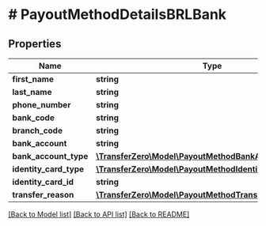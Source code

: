 # # PayoutMethodDetailsBRLBank

## Properties

Name | Type | Description | Notes
------------ | ------------- | ------------- | -------------
**first_name** | **string** |  | 
**last_name** | **string** |  | 
**phone_number** | **string** |  | [optional] 
**bank_code** | **string** |  | 
**branch_code** | **string** |  | 
**bank_account** | **string** |  | 
**bank_account_type** | [**\TransferZero\Model\PayoutMethodBankAccountTypeEnum**](PayoutMethodBankAccountTypeEnum.md) |  | 
**identity_card_type** | [**\TransferZero\Model\PayoutMethodIdentityCardTypeEnum**](PayoutMethodIdentityCardTypeEnum.md) |  | 
**identity_card_id** | **string** |  | 
**transfer_reason** | [**\TransferZero\Model\PayoutMethodTransferReasonEnum**](PayoutMethodTransferReasonEnum.md) |  | 

[[Back to Model list]](../../README.md#documentation-for-models) [[Back to API list]](../../README.md#documentation-for-api-endpoints) [[Back to README]](../../README.md)


